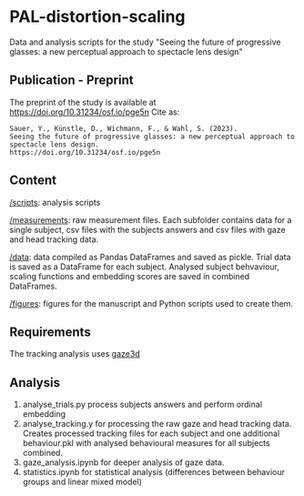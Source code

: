 # PAL-distortion-scaling
Data and analysis scripts for the study "Seeing the future of progressive glasses: a new perceptual approach to spectacle lens design"

## Publication - Preprint
The preprint of the study is available at https://doi.org/10.31234/osf.io/pge5n
Cite as:
```
Sauer, Y., Künstle, D., Wichmann, F., & Wahl, S. (2023).
Seeing the future of progressive glasses: a new perceptual approach to spectacle lens design.
https://doi.org/10.31234/osf.io/pge5n
```

## Content
[/scripts](/scripts): analysis scripts

[/measurements](/measurements): raw measurement files. Each subfolder contains data for a single subject, csv files with the subjects answers and csv files with gaze and head tracking data.

[/data](/data): data compiled as Pandas DataFrames and saved as pickle. Trial data is saved as a DataFrame for each subject. Analysed subject behvaviour, scaling functions and embedding scores are saved in combined DataFrames.

[/figures](/figures): figures for the manuscript and Python scripts used to create them.

## Requirements
The tracking analysis uses [gaze3d](https://github.com/YannickSauer/gaze3d)

## Analysis
1. analyse_trials.py process subjects answers and perform ordinal embedding
2. analyse_tracking.y for processing the raw gaze and head tracking data. Creates processed tracking files for each subject and one additional behaviour.pkl with analysed behavioural measures for all subjects combined.
3. gaze_analysis.ipynb for deeper analysis of gaze data. 
4. statistics.ipynb for statistical analysis (differences between behaviour groups and linear mixed model)
